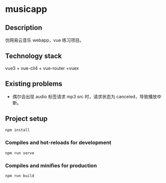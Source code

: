 # musicapp

## Description

仿网易云音乐 webapp，vue 练习项目。

## Technology stack

vue3 + vue-cli4 + vue-router +vuex

## Existing problems

- 偶尔会出现 audio 标签请求 mp3 src 时，请求状态为 canceled，导致播放中断。

## Project setup

```
npm install
```

### Compiles and hot-reloads for development

```
npm run serve
```

### Compiles and minifies for production

```
npm run build
```
